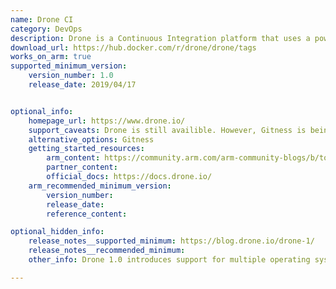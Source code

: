```yaml
---
name: Drone CI
category: DevOps
description: Drone is a Continuous Integration platform that uses a powerful, cloud native pipeline engine, which allows busy teams to automate their build, test and release workflows.
download_url: https://hub.docker.com/r/drone/drone/tags
works_on_arm: true
supported_minimum_version:
    version_number: 1.0
    release_date: 2019/04/17


optional_info:
    homepage_url: https://www.drone.io/
    support_caveats: Drone is still availible. However, Gitness is being invested in as the next generation of Drone. Where Drone focused on continuous integration, Gitness adds source code hosting, bringing code management and pipelines closer together.
    alternative_options: Gitness
    getting_started_resources:
        arm_content: https://community.arm.com/arm-community-blogs/b/tools-software-ides-blog/posts/drone-io-ci-cd-tool-for-developers
        partner_content:
        official_docs: https://docs.drone.io/
    arm_recommended_minimum_version:
        version_number:
        release_date:
        reference_content:

optional_hidden_info:
    release_notes__supported_minimum: https://blog.drone.io/drone-1/
    release_notes__recommended_minimum:
    other_info: Drone 1.0 introduces support for multiple operating systems and architectures, including Linux arm64. Drone server and the runner can be downloaded and can be setup using drone and drone-runner-docker docker images, which are available for Linux/ARM64 at DockerHub from version 1.0.

---
```


